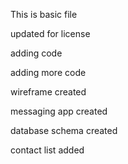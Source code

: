 This is basic file 

updated for license

adding code

adding more code

wireframe created

messaging app created

database schema created

contact list added
